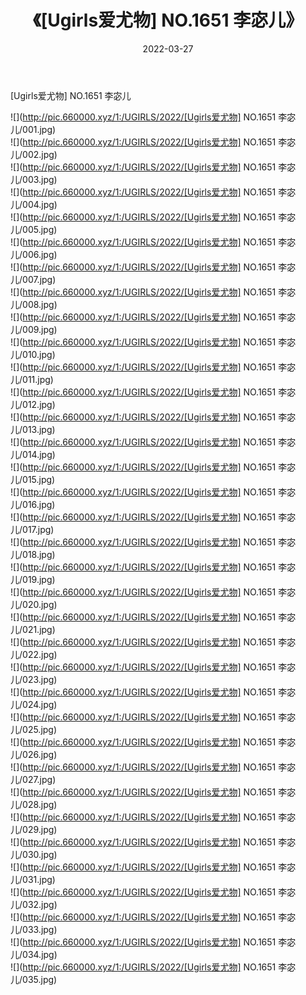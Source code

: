 ﻿---
layout: post
title:  《[Ugirls爱尤物] NO.1651 李宓儿》
date:   2022-03-27
img: http://pic.660000.xyz/1:/UGIRLS/2022/[Ugirls爱尤物] NO.1651 李宓儿/000.jpg
categories: [美女, 清纯, 唯美]
---

[Ugirls爱尤物] NO.1651 李宓儿

 ![](http://pic.660000.xyz/1:/UGIRLS/2022/[Ugirls爱尤物] NO.1651 李宓儿/001.jpg) <br>![](http://pic.660000.xyz/1:/UGIRLS/2022/[Ugirls爱尤物] NO.1651 李宓儿/002.jpg) <br>![](http://pic.660000.xyz/1:/UGIRLS/2022/[Ugirls爱尤物] NO.1651 李宓儿/003.jpg) <br>![](http://pic.660000.xyz/1:/UGIRLS/2022/[Ugirls爱尤物] NO.1651 李宓儿/004.jpg) <br>![](http://pic.660000.xyz/1:/UGIRLS/2022/[Ugirls爱尤物] NO.1651 李宓儿/005.jpg) <br>![](http://pic.660000.xyz/1:/UGIRLS/2022/[Ugirls爱尤物] NO.1651 李宓儿/006.jpg) <br>![](http://pic.660000.xyz/1:/UGIRLS/2022/[Ugirls爱尤物] NO.1651 李宓儿/007.jpg) <br>![](http://pic.660000.xyz/1:/UGIRLS/2022/[Ugirls爱尤物] NO.1651 李宓儿/008.jpg) <br>![](http://pic.660000.xyz/1:/UGIRLS/2022/[Ugirls爱尤物] NO.1651 李宓儿/009.jpg) <br>![](http://pic.660000.xyz/1:/UGIRLS/2022/[Ugirls爱尤物] NO.1651 李宓儿/010.jpg) <br>![](http://pic.660000.xyz/1:/UGIRLS/2022/[Ugirls爱尤物] NO.1651 李宓儿/011.jpg) <br>![](http://pic.660000.xyz/1:/UGIRLS/2022/[Ugirls爱尤物] NO.1651 李宓儿/012.jpg) <br>![](http://pic.660000.xyz/1:/UGIRLS/2022/[Ugirls爱尤物] NO.1651 李宓儿/013.jpg) <br>![](http://pic.660000.xyz/1:/UGIRLS/2022/[Ugirls爱尤物] NO.1651 李宓儿/014.jpg) <br>![](http://pic.660000.xyz/1:/UGIRLS/2022/[Ugirls爱尤物] NO.1651 李宓儿/015.jpg) <br>![](http://pic.660000.xyz/1:/UGIRLS/2022/[Ugirls爱尤物] NO.1651 李宓儿/016.jpg) <br>![](http://pic.660000.xyz/1:/UGIRLS/2022/[Ugirls爱尤物] NO.1651 李宓儿/017.jpg) <br>![](http://pic.660000.xyz/1:/UGIRLS/2022/[Ugirls爱尤物] NO.1651 李宓儿/018.jpg) <br>![](http://pic.660000.xyz/1:/UGIRLS/2022/[Ugirls爱尤物] NO.1651 李宓儿/019.jpg) <br>![](http://pic.660000.xyz/1:/UGIRLS/2022/[Ugirls爱尤物] NO.1651 李宓儿/020.jpg) <br>![](http://pic.660000.xyz/1:/UGIRLS/2022/[Ugirls爱尤物] NO.1651 李宓儿/021.jpg) <br>![](http://pic.660000.xyz/1:/UGIRLS/2022/[Ugirls爱尤物] NO.1651 李宓儿/022.jpg) <br>![](http://pic.660000.xyz/1:/UGIRLS/2022/[Ugirls爱尤物] NO.1651 李宓儿/023.jpg) <br>![](http://pic.660000.xyz/1:/UGIRLS/2022/[Ugirls爱尤物] NO.1651 李宓儿/024.jpg) <br>![](http://pic.660000.xyz/1:/UGIRLS/2022/[Ugirls爱尤物] NO.1651 李宓儿/025.jpg) <br>![](http://pic.660000.xyz/1:/UGIRLS/2022/[Ugirls爱尤物] NO.1651 李宓儿/026.jpg) <br>![](http://pic.660000.xyz/1:/UGIRLS/2022/[Ugirls爱尤物] NO.1651 李宓儿/027.jpg) <br>![](http://pic.660000.xyz/1:/UGIRLS/2022/[Ugirls爱尤物] NO.1651 李宓儿/028.jpg) <br>![](http://pic.660000.xyz/1:/UGIRLS/2022/[Ugirls爱尤物] NO.1651 李宓儿/029.jpg) <br>![](http://pic.660000.xyz/1:/UGIRLS/2022/[Ugirls爱尤物] NO.1651 李宓儿/030.jpg) <br>![](http://pic.660000.xyz/1:/UGIRLS/2022/[Ugirls爱尤物] NO.1651 李宓儿/031.jpg) <br>![](http://pic.660000.xyz/1:/UGIRLS/2022/[Ugirls爱尤物] NO.1651 李宓儿/032.jpg) <br>![](http://pic.660000.xyz/1:/UGIRLS/2022/[Ugirls爱尤物] NO.1651 李宓儿/033.jpg) <br>![](http://pic.660000.xyz/1:/UGIRLS/2022/[Ugirls爱尤物] NO.1651 李宓儿/034.jpg) <br>![](http://pic.660000.xyz/1:/UGIRLS/2022/[Ugirls爱尤物] NO.1651 李宓儿/035.jpg) <br>